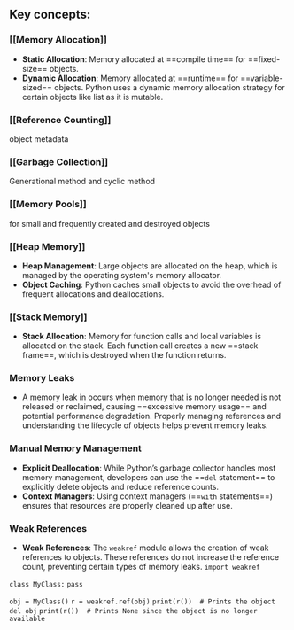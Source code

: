 ## Key concepts:
### **[[Memory Allocation]]**
- **Static Allocation**: Memory allocated at ==compile time== for ==fixed-size== objects.
- **Dynamic Allocation**: Memory allocated at ==runtime== for ==variable-sized== objects. Python uses a dynamic memory allocation strategy for certain objects like list as it is mutable.
### **[[Reference Counting]]**
object metadata
### **[[Garbage Collection]]**
Generational method and cyclic method
### **[[Memory Pools]]**
for small and frequently created and destroyed objects
### **[[Heap Memory]]**
   - **Heap Management**: Large objects are allocated on the heap, which is managed by the operating system's memory allocator.
   - **Object Caching**: Python caches small objects to avoid the overhead of frequent allocations and deallocations.
### **[[Stack Memory]]**
   - **Stack Allocation**: Memory for function calls and local variables is allocated on the stack. Each function call creates a new ==stack frame==, which is destroyed when the function returns.
### **Memory Leaks**
   - A memory leak in occurs when memory that is no longer needed is not released or reclaimed, causing ==excessive memory usage== and potential performance degradation. Properly managing references and understanding the lifecycle of objects helps prevent memory leaks.
### **Manual Memory Management**
   - **Explicit Deallocation**: While Python’s garbage collector handles most memory management, developers can use the ==`del` statement== to explicitly delete objects and reduce reference counts.
   - **Context Managers**: Using context managers (==`with` statements==) ensures that resources are properly cleaned up after use.
### **Weak References**
   - **Weak References**: The `weakref` module allows the creation of weak references to objects. These references do not increase the reference count, preventing certain types of memory leaks.
`import weakref`

`class MyClass:`
    `pass`

`obj = MyClass()`
`r = weakref.ref(obj)`
`print(r())  # Prints the object`
`del obj`
`print(r())  # Prints None since the object is no longer available`
